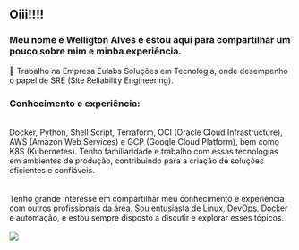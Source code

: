## Oiii!!!! 
### Meu nome é Welligton Alves e estou aqui para compartilhar um pouco sobre mim e minha experiência. 

🚀 Trabalho na Empresa Eulabs Soluções em Tecnologia, onde desempenho o papel de SRE (Site Reliability Engineering).

### Conhecimento e experiência:
<br>
Docker, Python, Shell Script, Terraform, OCI (Oracle Cloud Infrastructure), AWS (Amazon Web Services) e GCP (Google Cloud Platform), bem como K8S (Kubernetes). Tenho familiaridade e trabalho com essas tecnologias em ambientes de produção, contribuindo para a criação de soluções eficientes e confiáveis.
<br>
<br>
<br>
Tenho grande interesse em compartilhar meu conhecimento e experiência com outros profissionais da área. Sou entusiasta de Linux, DevOps, Docker e automação, e estou sempre disposto a discutir e explorar esses tópicos.

<br>
<br>

<picture>
  <source
    srcset="https://github-readme-stats.vercel.app/api?username=welligtonalves&show_icons=true&theme=dark"
    media="(prefers-color-scheme: dark)"
  />
  <source
    srcset="https://github-readme-stats.vercel.app/api?username=welligtonalves&show_icons=true"
    media="(prefers-color-scheme: light), (prefers-color-scheme: no-preference)"
  />
  <img src="https://github-readme-stats.vercel.app/api?username=welligtonalves&show_icons=true" />
</picture>